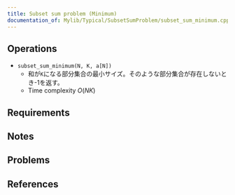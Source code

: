 ```yaml
---
title: Subset sum problem (Minimum)
documentation_of: Mylib/Typical/SubsetSumProblem/subset_sum_minimum.cpp
---
```


## Operations

- `subset_sum_minimum(N, K, a[N])`
	-  和が`K`になる部分集合の最小サイズ。そのような部分集合が存在しないとき-1を返す。
	- Time complexity $O(NK)$

## Requirements

## Notes

## Problems

## References

